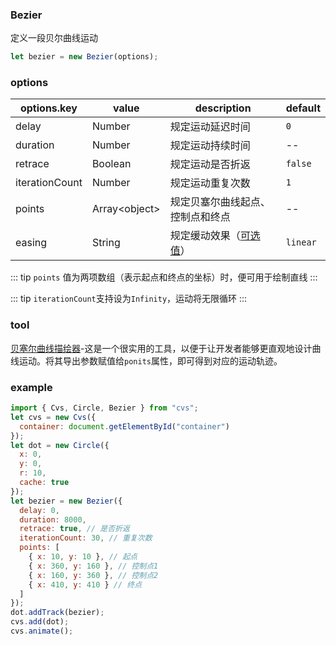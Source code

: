 ### Bezier

定义一段贝尔曲线运动

```js
let bezier = new Bezier(options);
```

### options

| options.key    | value          | description                                       | default  |
| -------------- | -------------- | ------------------------------------------------- | -------- |
| delay          | Number         | 规定运动延迟时间                                  | `0`      |
| duration       | Number         | 规定运动持续时间                                  | --       |
| retrace        | Boolean        | 规定运动是否折返                                  | `false`  |
| iterationCount | Number         | 规定运动重复次数                                  | `1`      |
| points         | Array\<object> | 规定贝塞尔曲线起点、控制点和终点                  | --       |
| easing         | String         | 规定缓动效果（[可选值](/docs/track.html#easing)） | `linear` |

::: tip
`points` 值为两项数组（表示起点和终点的坐标）时，便可用于绘制直线
:::

::: tip
`iterationCount`支持设为`Infinity`，运动将无限循环
:::

### tool

[贝塞尔曲线描绘器](https://hamger.github.io/demo/bezier/bezier.html)-这是一个很实用的工具，以便于让开发者能够更直观地设计曲线运动。将其导出参数赋值给`ponits`属性，即可得到对应的运动轨迹。

### example

```js
import { Cvs, Circle, Bezier } from "cvs";
let cvs = new Cvs({
  container: document.getElementById("container")
});
let dot = new Circle({
  x: 0,
  y: 0,
  r: 10,
  cache: true
});
let bezier = new Bezier({
  delay: 0,
  duration: 8000,
  retrace: true, // 是否折返
  iterationCount: 30, // 重复次数
  points: [
    { x: 10, y: 10 }, // 起点
    { x: 360, y: 160 }, // 控制点1
    { x: 160, y: 360 }, // 控制点2
    { x: 410, y: 410 } // 终点
  ]
});
dot.addTrack(bezier);
cvs.add(dot);
cvs.animate();
```
<c-bezier></c-bezier>